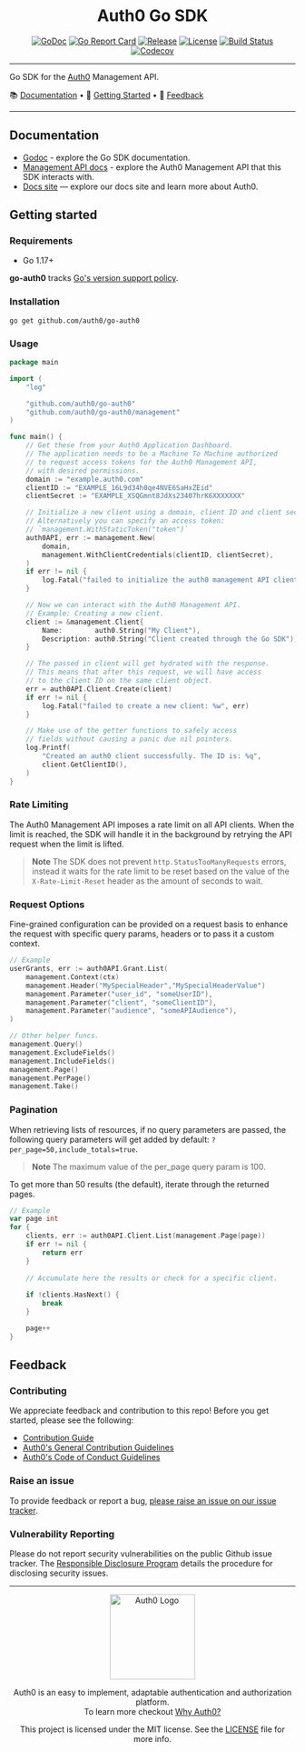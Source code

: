 <div align="center">
  <h1>Auth0 Go SDK</h1>

[![GoDoc](https://pkg.go.dev/badge/github.com/auth0/go-auth0.svg)](https://pkg.go.dev/github.com/auth0/go-auth0)
[![Go Report Card](https://goreportcard.com/badge/github.com/auth0/go-auth0?style=flat-square)](https://goreportcard.com/report/github.com/auth0/go-auth0)
[![Release](https://img.shields.io/github/v/release/auth0/go-auth0?include_prereleases&style=flat-square)](https://github.com/auth0/go-auth0/releases)
[![License](https://img.shields.io/github/license/auth0/go-auth0.svg?style=flat-square)](https://github.com/auth0/go-auth0/blob/main/LICENSE)
[![Build Status](https://img.shields.io/github/actions/workflow/status/auth0/go-auth0/main.yml?branch=main&style=flat-square)](https://github.com/auth0/go-auth0/actions?query=branch%3Amain)
[![Codecov](https://img.shields.io/codecov/c/github/auth0/go-auth0?style=flat-square)](https://codecov.io/gh/auth0/go-auth0)

</div>

---

Go SDK for the [Auth0](https://auth0.com/) Management API.

📚 [Documentation](#documentation) • 🚀 [Getting Started](#getting-started) • 💬 [Feedback](#feedback)

-------------------------------------

## Documentation

- [Godoc](https://pkg.go.dev/github.com/auth0/go-auth0) - explore the Go SDK documentation.
- [Management API docs](https://auth0.com/docs/api/management/v2) - explore the Auth0 Management API that this SDK interacts with.
- [Docs site](https://www.auth0.com/docs) — explore our docs site and learn more about Auth0.

## Getting started

### Requirements

- Go 1.17+

**go-auth0** tracks [Go's version support policy](https://go.dev/doc/devel/release#policy). 

### Installation

```shell
go get github.com/auth0/go-auth0
```

### Usage

```go
package main

import (
	"log"

	"github.com/auth0/go-auth0"
	"github.com/auth0/go-auth0/management"
)

func main() {
	// Get these from your Auth0 Application Dashboard.
	// The application needs to be a Machine To Machine authorized
	// to request access tokens for the Auth0 Management API,
	// with desired permissions.
	domain := "example.auth0.com"
	clientID := "EXAMPLE_16L9d34h0qe4NVE6SaHxZEid"
	clientSecret := "EXAMPLE_XSQGmnt8JdXs23407hrK6XXXXXXX"

	// Initialize a new client using a domain, client ID and client secret.
	// Alternatively you can specify an access token:
	// `management.WithStaticToken("token")`
	auth0API, err := management.New(
		domain,
		management.WithClientCredentials(clientID, clientSecret),
	)
	if err != nil {
		log.Fatal("failed to initialize the auth0 management API client: %w", err)
	}

	// Now we can interact with the Auth0 Management API.
	// Example: Creating a new client.
	client := &management.Client{
		Name:        auth0.String("My Client"),
		Description: auth0.String("Client created through the Go SDK"),
	}

	// The passed in client will get hydrated with the response.
	// This means that after this request, we will have access
	// to the client ID on the same client object.
	err = auth0API.Client.Create(client)
	if err != nil {
		log.Fatal("failed to create a new client: %w", err)
	}

	// Make use of the getter functions to safely access
	// fields without causing a panic due nil pointers.
	log.Printf(
		"Created an auth0 client successfully. The ID is: %q",
		client.GetClientID(),
	)
}
```

### Rate Limiting

The Auth0 Management API imposes a rate limit on all API clients. When the limit is reached, the SDK will handle it in
the background by retrying the API request when the limit is lifted.

> **Note**
> The SDK does not prevent `http.StatusTooManyRequests` errors, instead it waits for the rate limit to be reset based on
> the value of the `X-Rate-Limit-Reset` header as the amount of seconds to wait.

### Request Options

Fine-grained configuration can be provided on a request basis to enhance the request with specific query params, headers
or to pass it a custom context.

```go
// Example
userGrants, err := auth0API.Grant.List(
	management.Context(ctx)
	management.Header("MySpecialHeader","MySpecialHeaderValue")
    management.Parameter("user_id", "someUserID"),
    management.Parameter("client", "someClientID"),
    management.Parameter("audience", "someAPIAudience"),
)

// Other helper funcs.
management.Query()
management.ExcludeFields()
management.IncludeFields()
management.Page()
management.PerPage()
management.Take()
```

### Pagination

When retrieving lists of resources, if no query parameters are passed,
the following query parameters will get added by default: `?per_page=50,include_totals=true`. 

> **Note**
> The maximum value of the per_page query param is 100.

To get more than 50 results (the default), iterate through the returned pages.

```go
// Example
var page int
for {
    clients, err := auth0API.Client.List(management.Page(page))
    if err != nil {
        return err
    }
    
    // Accumulate here the results or check for a specific client.
    
    if !clients.HasNext() {
        break
    }

    page++
}
```

## Feedback

### Contributing

We appreciate feedback and contribution to this repo! Before you get started, please see the following:

- [Contribution Guide](./CONTRIBUTING.md)
- [Auth0's General Contribution Guidelines](https://github.com/auth0/open-source-template/blob/master/GENERAL-CONTRIBUTING.md)
- [Auth0's Code of Conduct Guidelines](https://github.com/auth0/open-source-template/blob/master/CODE-OF-CONDUCT.md)

### Raise an issue

To provide feedback or report a bug, [please raise an issue on our issue tracker](https://github.com/auth0/go-auth0/issues).

### Vulnerability Reporting

Please do not report security vulnerabilities on the public Github issue tracker. The [Responsible Disclosure Program](https://auth0.com/whitehat) details the procedure for disclosing security issues.

---

<p align="center">
  <picture>
    <source media="(prefers-color-scheme: light)" srcset="https://cdn.auth0.com/website/sdks/logos/auth0_light_mode.png" width="150">
    <source media="(prefers-color-scheme: dark)" srcset="https://cdn.auth0.com/website/sdks/logos/auth0_dark_mode.png" width="150">
    <img alt="Auth0 Logo" src="https://cdn.auth0.com/website/sdks/logos/auth0_light_mode.png" width="150">
  </picture>
</p>

<p align="center">Auth0 is an easy to implement, adaptable authentication and authorization platform.<br />To learn more checkout <a href="https://auth0.com/why-auth0">Why Auth0?</a></p>

<p align="center">This project is licensed under the MIT license. See the <a href="./LICENSE.md"> LICENSE</a> file for more info.</p>
